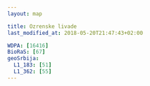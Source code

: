 ```yaml
---
layout: map

title: Ozrenske livade
last_modified_at: 2018-05-20T21:47:43+02:00

WDPA: [16416]
BioRaS: [67]
geoSrbija:
  L1_183: [51]
  L1_362: [55]
---
```

